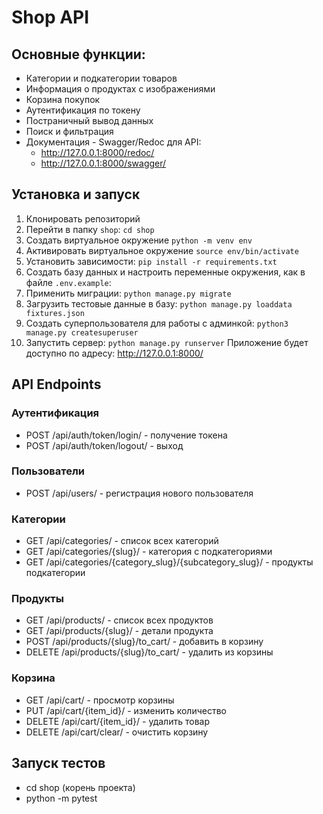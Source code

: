 # Shop API

## Основные функции:
- Категории и подкатегории товаров
- Информация о продуктах с изображениями
- Корзина покупок
- Аутентификация по токену
- Постраничный вывод данных
- Поиск и фильтрация
- Документация - Swagger/Redoc для API:
  - http://127.0.0.1:8000/redoc/
  - http://127.0.0.1:8000/swagger/ 

## Установка и запуск

1. Клонировать репозиторий
2. Перейти в папку `shop`: `cd shop`
3. Создать виртуальное окружение `python -m venv env`
4. Активировать виртуальное окружение `source env/bin/aсtivate`
5. Установить зависимости: `pip install -r requirements.txt`
6. Создать базу данных и настроить переменные окружения, как в файле `.env.example`:
7. Применить миграции: `python manage.py migrate`
8. Загрузить тестовые данные в базу: `python manage.py loaddata fixtures.json`
9. Создать суперпользователя для работы с админкой: `python3 manage.py createsuperuser`
10. Запустить сервер: `python manage.py runserver`
   Приложение будет доступно по адресу: http://127.0.0.1:8000/

## API Endpoints

### Аутентификация
- POST /api/auth/token/login/ - получение токена
- POST /api/auth/token/logout/ - выход

### Пользователи
- POST /api/users/ - регистрация нового пользователя

### Категории
- GET /api/categories/ - список всех категорий
- GET /api/categories/{slug}/ - категория с подкатегориями
- GET /api/categories/{category_slug}/{subcategory_slug}/ - продукты подкатегории

### Продукты
- GET /api/products/ - список всех продуктов
- GET /api/products/{slug}/ - детали продукта
- POST /api/products/{slug}/to_cart/ - добавить в корзину
- DELETE /api/products/{slug}/to_cart/ - удалить из корзины

### Корзина
- GET /api/cart/ - просмотр корзины
- PUT /api/cart/{item_id}/ - изменить количество
- DELETE /api/cart/{item_id}/ - удалить товар
- DELETE /api/cart/clear/ - очистить корзину

## Запуск тестов
- cd shop (корень проекта)
- python -m pytest